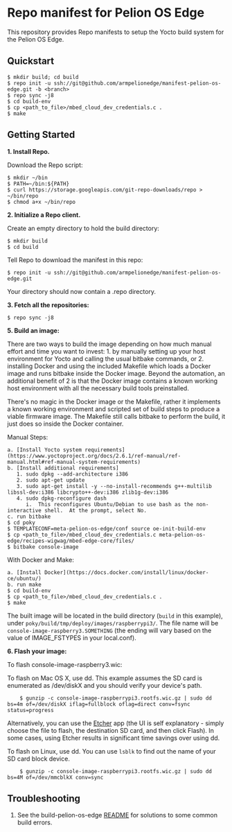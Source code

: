 Repo manifest for Pelion OS Edge
=============================================
This repository provides Repo manifests to setup the Yocto build system for the Pelion OS Edge.

Quickstart
----------
    $ mkdir build; cd build
    $ repo init -u ssh://git@github.com/armpelionedge/manifest-pelion-os-edge.git -b <branch>
    $ repo sync -j8
    $ cd build-env
    $ cp <path_to_file>/mbed_cloud_dev_credentials.c .
    $ make

Getting Started
---------------
**1.  Install Repo.**

Download the Repo script:

    $ mkdir ~/bin
    $ PATH=~/bin:${PATH}
    $ curl https://storage.googleapis.com/git-repo-downloads/repo > ~/bin/repo
    $ chmod a+x ~/bin/repo

**2.  Initialize a Repo client.**

Create an empty directory to hold the build directory:

    $ mkdir build
    $ cd build

Tell Repo to download the manifest in this repo:

    $ repo init -u ssh://git@github.com/armpelionedge/manifest-pelion-os-edge.git

Your directory should now contain a .repo directory.

**3.  Fetch all the repositories:**

    $ repo sync -j8

**5.  Build an image:**

There are two ways to build the image depending on how much manual effort and time you want to invest: 1. by manually setting up your host environment for Yocto and calling the usual bitbake commands, or 2. installing Docker and using the included Makefile which loads a Docker image and runs bitbake inside the Docker image.  Beyond the automation, an additional benefit of 2 is that the Docker image contains a known working host environment with all the necessary build tools preinstalled.

There's no magic in the Docker image or the Makefile, rather it implements a known working environment and scripted set of build steps to produce a viable firmware image.  The Makefile still calls bitbake to perform the build, it just does so inside the Docker container.

Manual Steps:

    a. [Install Yocto system requirements](https://www.yoctoproject.org/docs/2.6.1/ref-manual/ref-manual.html#ref-manual-system-requirements)
    b. [Install additional requirements]
       1. sudo dpkg --add-architecture i386
       2. sudo apt-get update
       3. sudo apt-get install -y --no-install-recommends g++-multilib libssl-dev:i386 libcrypto++-dev:i386 zlib1g-dev:i386
       4. sudo dpkg-reconfigure dash
          i.  This reconfigures Ubuntu/Debian to use bash as the non-interactive shell.  At the prompt, select No.
    c. run bitbake
    $ cd poky
    $ TEMPLATECONF=meta-pelion-os-edge/conf source oe-init-build-env
    $ cp <path_to_file>/mbed_cloud_dev_credentials.c meta-pelion-os-edge/recipes-wigwag/mbed-edge-core/files/
    $ bitbake console-image

With Docker and Make:

    a. [Install Docker](https://docs.docker.com/install/linux/docker-ce/ubuntu/)
    b. run make
    $ cd build-env
    $ cp <path_to_file>/mbed_cloud_dev_credentials.c .
    $ make

The built image will be located in the build directory (`build` in this example), under `poky/build/tmp/deploy/images/raspberrypi3/`. The file name will be `console-image-raspberry3.SOMETHING` (the ending will vary based on the value of IMAGE_FSTYPES in your local.conf).

**6. Flash your image:**

To flash console-image-raspberry3.wic:

To flash on Mac OS X, use dd.  This example assumes the SD card is enumerated as /dev/diskX and you should verify your device's path.

        $ gunzip -c console-image-raspberrypi3.rootfs.wic.gz | sudo dd bs=4m of=/dev/diskX iflag=fullblock oflag=direct conv=fsync status=progress

Alternatively, you can use the [Etcher](https://www.balena.io/etcher/) app (the UI is self explanatory - simply choose the file to flash, the destination SD card, and then click Flash). In some cases, using Etcher results in significant time savings over using dd.

To flash on Linux, use dd.  You can use `lsblk` to find out the name of your SD card block device.

        $ gunzip -c console-image-raspberrypi3.rootfs.wic.gz | sudo dd bs=4M of=/dev/mmcblkX conv=sync


Troubleshooting
---------------
1. See the build-pelion-os-edge [README](https://github.com/armpelionedge/build-pelion-os-edge/blob/master/README.md) for solutions to some common build errors.
